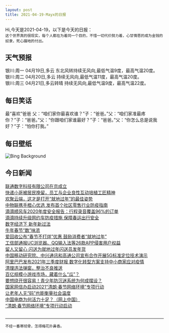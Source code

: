 ```yaml
---
layout: post
title: 2021-04-19-Mayx的日报
---
```


Hi,今天是2021-04-19，以下是今天的日报：<br><small>
这个世界真的很现实，每个人都在为着同一个目的，不惜一切代价努力着，心甘情愿的成为金钱的奴隶，死心蹋地的付出。</small><!--more-->
## 天气预报
银川:周一 04月19日,多云 东北风转持续无风向,最低气温9度，最高气温20度。<br>银川:周二 04月20日,多云 持续无风向,最低气温11度，最高气温20度。<br>银川:周三 04月21日,多云转晴 持续无风向,最低气温9度，最高气温22度。
## 每日笑话
最“喜欢”爸爸 父：“咱们家你最喜欢谁？”子：“爸爸。”父：“咱们家准最疼你？”子：“爸爸。”父：“你跟咱们家谁最好？”子：“爸爸。”父：“你怎么总是说我好？”子：“怕你打我。”
## 每日壁纸
![Bing Background](https://cn.bing.com/th?id=OHR.MontalbanoElicona_EN-US7629651237_1920x1080.jpg&rf=LaDigue_1920x1080.jpg&pid=hp "Montalbano Elicona, Messina, Sicily, Italy (© Antonino Bartuccio/SOPA Collection/Offset by Shutterstock)")
## 今日新闻

[联通数字科技有限公司在京成立](http://it.people.com.cn/n1/2021/0208/c1009-32025735.html)   
[快递小哥被居民挽留，员工与企业良性互动培植工匠精神](http://it.people.com.cn/n1/2021/0207/c1009-32025297.html)   
[欢聚云端，这才是打开“就地过年”的最佳姿势](http://it.people.com.cn/n1/2021/0207/c1009-32025211.html)   
[中物联携手橙心优选 发布首个社区零售行业防疫指南](http://it.people.com.cn/n1/2021/0207/c1009-32025214.html)   
[滴滴顺风车2020年度安全报告：行程录音覆盖96%的订单](http://it.people.com.cn/n1/2021/0207/c1009-32025210.html)   
[滴滴持续升级网约车防疫措施 保障春运出行安全](http://it.people.com.cn/n1/2021/0205/c1009-32024017.html)   
[数字经济下 新年新过法](http://it.people.com.cn/n1/2021/0207/c1009-32024692.html)   
[牛年春节“数”味浓](http://it.people.com.cn/n1/2021/0207/c1009-32024688.html)   
[爱回收公布“春节不打烊”优惠 鼓励消费者“就地过年”](http://it.people.com.cn/n1/2021/0205/c1009-32023506.html)   
[工信部通报UC浏览器、QQ输入法等26款APP侵害用户权益](http://it.people.com.cn/n1/2021/0205/c1009-32023980.html)   
[留人又留心 闪送为就地过年闪送员发年货](http://it.people.com.cn/n1/2021/0205/c1009-32024020.html)   
[中国移动研究院、中兴通讯和高通公司宣布合作开展5G标准定位技术演示](http://it.people.com.cn/n1/2021/0205/c1009-32023939.html)   
[阿里巴巴发布2021年三季度财报 数字化转型方案支持中小商家应对疫情](http://it.people.com.cn/n1/2021/0205/c1009-32023873.html)   
[清理违法弹窗，整治不良推送](http://it.people.com.cn/n1/2021/0205/c1009-32023448.html)   
[百亿规模小游戏市场，藏着什么“瓜”？](http://it.people.com.cn/n1/2021/0205/c1009-32023603.html)   
[要想绕开很容易！青少年防沉迷系统为何成摆设？](http://it.people.com.cn/n1/2021/0205/c1009-32023342.html)   
[国家网信办启动2021“清朗·春节网络环境”专项行动](http://it.people.com.cn/n1/2021/0204/c1009-32022929.html)   
[让老年人无“码”也能衡量社会温度](http://it.people.com.cn/n1/2021/0205/c1009-32023402.html)   
[中国电商为何活力十足？（网上中国）](http://it.people.com.cn/n1/2021/0205/c1009-32023633.html)   
[“清朗·春节网络环境”专项行动启动](http://it.people.com.cn/n1/2021/0205/c1009-32023628.html)   
<br />

***

<small>不经一番寒彻骨，怎得梅花扑鼻香。</small>
